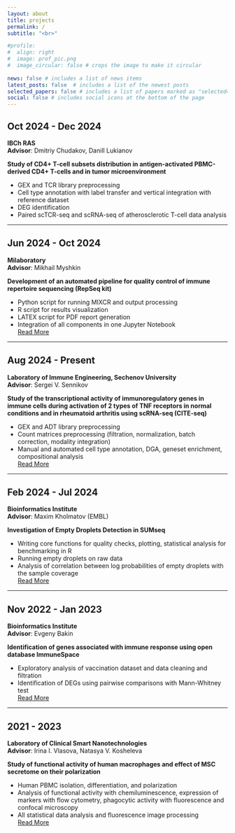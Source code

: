 ```yaml
---
layout: about
title: projects
permalink: /
subtitle: "<br>"

#profile:
#  align: right
#  image: prof_pic.png
#  image_circular: false # crops the image to make it circular
  
news: false # includes a list of news items
latest_posts: false  # includes a list of the newest posts
selected_papers: false # includes a list of papers marked as "selected={true}"
social: false # includes social icons at the bottom of the page
---
```


## Oct 2024 - Dec 2024  
**IBCh RAS**  
**Advisor**: Dmitriy Chudakov, Danill Lukianov  

**Study of CD4+ T-cell subsets distribution in antigen-activated PBMC-derived CD4+ T-cells and in tumor microenvironment**  
- GEX and TCR library preprocessing  
- Cell type annotation with label transfer and vertical integration with reference dataset  
- DEG identification  
- Paired scTCR-seq and scRNA-seq of atherosclerotic T-cell data analysis  

---

## Jun 2024 - Oct 2024  
**Milaboratory**  
**Advisor**: Mikhail Myshkin  

**Development of an automated pipeline for quality control of immune repertoire sequencing (RepSeq kit)**  
- Python script for running MIXCR and output processing  
- R script for results visualization  
- LATEX script for PDF report generation  
- Integration of all components in one Jupyter Notebook  
[Read More](#)

---

## Aug 2024 - Present  
**Laboratory of Immune Engineering, Sechenov University**  
**Advisor**: Sergei V. Sennikov  

**Study of the transcriptional activity of immunoregulatory genes in immune cells during activation of 2 types of TNF receptors in normal conditions and in rheumatoid arthritis using scRNA-seq (CITE-seq)**  
- GEX and ADT library preprocessing  
- Count matrices preprocessing (filtration, normalization, batch correction, modality integration)  
- Manual and automated cell type annotation, DGA, geneset enrichment, compositional analysis  
[Read More](#)

---

## Feb 2024 - Jul 2024  
**Bioinformatics Institute**  
**Advisor**: Maxim Kholmatov (EMBL)  

**Investigation of Empty Droplets Detection in SUMseq**  
- Writing core functions for quality checks, plotting, statistical analysis for benchmarking in R  
- Running empty droplets on raw data  
- Analysis of correlation between log probabilities of empty droplets with the sample coverage  
[Read More](#)

---

## Nov 2022 - Jan 2023  
**Bioinformatics Institute**  
**Advisor**: Evgeny Bakin  

**Identification of genes associated with immune response using open database ImmuneSpace**  
- Exploratory analysis of vaccination dataset and data cleaning and filtration  
- Identification of DEGs using pairwise comparisons with Mann-Whitney test  
[Read More](#)

---

## 2021 - 2023  
**Laboratory of Clinical Smart Nanotechnologies**  
**Advisor**: Irina I. Vlasova, Natasya V. Kosheleva  

**Study of functional activity of human macrophages and effect of MSC secretome on their polarization**  
- Human PBMC isolation, differentiation, and polarization  
- Analysis of functional activity with chemiluminescence, expression of markers with flow cytometry, phagocytic activity with fluorescence and confocal microscopy  
- All statistical data analysis and fluorescence image processing  
[Read More](#)



